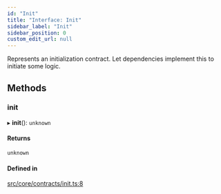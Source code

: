 ```yaml
---
id: "Init"
title: "Interface: Init"
sidebar_label: "Init"
sidebar_position: 0
custom_edit_url: null
---
```


Represents an initialization contract.
Let dependencies implement this to initiate some logic.

## Methods

### init

▸ **init**(): `unknown`

#### Returns

`unknown`

#### Defined in

[src/core/contracts/init.ts:8](https://github.com/sern-handler/handler/blob/504cdee/src/core/contracts/init.ts#L8)
